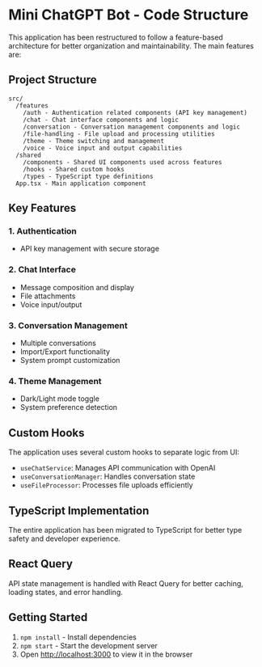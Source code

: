 # Mini ChatGPT Bot - Code Structure

This application has been restructured to follow a feature-based architecture for better organization and maintainability. The main features are:

## Project Structure

```
src/
  /features
    /auth - Authentication related components (API key management)
    /chat - Chat interface components and logic
    /conversation - Conversation management components and logic
    /file-handling - File upload and processing utilities
    /theme - Theme switching and management
    /voice - Voice input and output capabilities
  /shared
    /components - Shared UI components used across features
    /hooks - Shared custom hooks
    /types - TypeScript type definitions
  App.tsx - Main application component
```

## Key Features

### 1. Authentication
- API key management with secure storage

### 2. Chat Interface
- Message composition and display
- File attachments
- Voice input/output

### 3. Conversation Management
- Multiple conversations
- Import/Export functionality
- System prompt customization

### 4. Theme Management
- Dark/Light mode toggle
- System preference detection

## Custom Hooks
The application uses several custom hooks to separate logic from UI:

- `useChatService`: Manages API communication with OpenAI
- `useConversationManager`: Handles conversation state
- `useFileProcessor`: Processes file uploads efficiently

## TypeScript Implementation
The entire application has been migrated to TypeScript for better type safety and developer experience.

## React Query
API state management is handled with React Query for better caching, loading states, and error handling.

## Getting Started
1. `npm install` - Install dependencies
2. `npm start` - Start the development server
3. Open [http://localhost:3000](http://localhost:3000) to view it in the browser